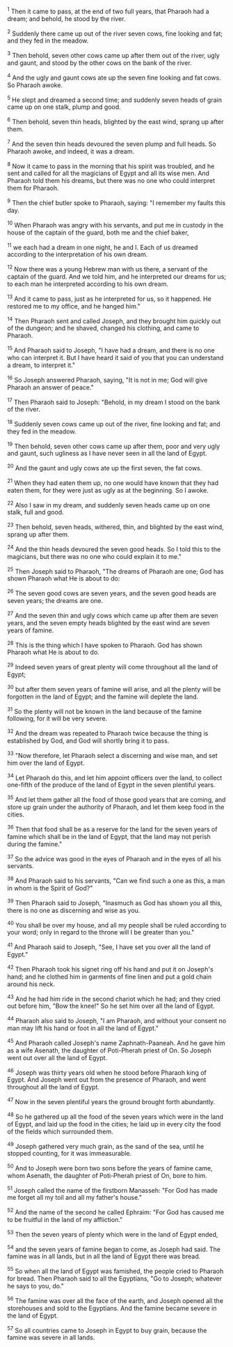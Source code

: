 <sup>1</sup> 
Then it came to pass, at the end of two full years, that Pharaoh had a dream; and behold, he stood by the river. 

<sup>2</sup> 
Suddenly there came up out of the river seven cows, fine looking and fat; and they fed in the meadow. 

<sup>3</sup> 
Then behold, seven other cows came up after them out of the river, ugly and gaunt, and stood by the other cows on the bank of the river. 

<sup>4</sup> 
And the ugly and gaunt cows ate up the seven fine looking and fat cows. So Pharaoh awoke. 

<sup>5</sup> 
He slept and dreamed a second time; and suddenly seven heads of grain came up on one stalk, plump and good. 

<sup>6</sup> 
Then behold, seven thin heads, blighted by the east wind, sprang up after them. 

<sup>7</sup> 
And the seven thin heads devoured the seven plump and full heads. So Pharaoh awoke, and indeed, it was a dream. 

<sup>8</sup> 
Now it came to pass in the morning that his spirit was troubled, and he sent and called for all the magicians of Egypt and all its wise men. And Pharaoh told them his dreams, but there was no one who could interpret them for Pharaoh. 

<sup>9</sup> 
Then the chief butler spoke to Pharaoh, saying: "I remember my faults this day. 

<sup>10</sup> 
When Pharaoh was angry with his servants, and put me in custody in the house of the captain of the guard, both me and the chief baker, 

<sup>11</sup> 
we each had a dream in one night, he and I. Each of us dreamed according to the interpretation of his own dream. 

<sup>12</sup> 
Now there was a young Hebrew man with us there, a servant of the captain of the guard. And we told him, and he interpreted our dreams for us; to each man he interpreted according to his own dream. 

<sup>13</sup> 
And it came to pass, just as he interpreted for us, so it happened. He restored me to my office, and he hanged him." 

<sup>14</sup> 
Then Pharaoh sent and called Joseph, and they brought him quickly out of the dungeon; and he shaved, changed his clothing, and came to Pharaoh. 

<sup>15</sup> 
And Pharaoh said to Joseph, "I have had a dream, and there is no one who can interpret it. But I have heard it said of you that you can understand a dream, to interpret it." 

<sup>16</sup> 
So Joseph answered Pharaoh, saying, "It is not in me; God will give Pharaoh an answer of peace." 

<sup>17</sup> 
Then Pharaoh said to Joseph: "Behold, in my dream I stood on the bank of the river. 

<sup>18</sup> 
Suddenly seven cows came up out of the river, fine looking and fat; and they fed in the meadow. 

<sup>19</sup> 
Then behold, seven other cows came up after them, poor and very ugly and gaunt, such ugliness as I have never seen in all the land of Egypt. 

<sup>20</sup> 
And the gaunt and ugly cows ate up the first seven, the fat cows. 

<sup>21</sup> 
When they had eaten them up, no one would have known that they had eaten them, for they were just as ugly as at the beginning. So I awoke. 

<sup>22</sup> 
Also I saw in my dream, and suddenly seven heads came up on one stalk, full and good. 

<sup>23</sup> 
Then behold, seven heads, withered, thin, and blighted by the east wind, sprang up after them. 

<sup>24</sup> 
And the thin heads devoured the seven good heads. So I told this to the magicians, but there was no one who could explain it to me." 

<sup>25</sup> 
Then Joseph said to Pharaoh, "The dreams of Pharaoh are one; God has shown Pharaoh what He is about to do: 

<sup>26</sup> 
The seven good cows are seven years, and the seven good heads are seven years; the dreams are one. 

<sup>27</sup> 
And the seven thin and ugly cows which came up after them are seven years, and the seven empty heads blighted by the east wind are seven years of famine. 

<sup>28</sup> 
This is the thing which I have spoken to Pharaoh. God has shown Pharaoh what He is about to do. 

<sup>29</sup> 
Indeed seven years of great plenty will come throughout all the land of Egypt; 

<sup>30</sup> 
but after them seven years of famine will arise, and all the plenty will be forgotten in the land of Egypt; and the famine will deplete the land. 

<sup>31</sup> 
So the plenty will not be known in the land because of the famine following, for it will be very severe. 

<sup>32</sup> 
And the dream was repeated to Pharaoh twice because the thing is established by God, and God will shortly bring it to pass. 

<sup>33</sup> 
"Now therefore, let Pharaoh select a discerning and wise man, and set him over the land of Egypt. 

<sup>34</sup> 
Let Pharaoh do this, and let him appoint officers over the land, to collect one-fifth of the produce of the land of Egypt in the seven plentiful years. 

<sup>35</sup> 
And let them gather all the food of those good years that are coming, and store up grain under the authority of Pharaoh, and let them keep food in the cities. 

<sup>36</sup> 
Then that food shall be as a reserve for the land for the seven years of famine which shall be in the land of Egypt, that the land may not perish during the famine." 

<sup>37</sup> 
So the advice was good in the eyes of Pharaoh and in the eyes of all his servants. 

<sup>38</sup> 
And Pharaoh said to his servants, "Can we find such a one as this, a man in whom is the Spirit of God?" 

<sup>39</sup> 
Then Pharaoh said to Joseph, "Inasmuch as God has shown you all this, there is no one as discerning and wise as you. 

<sup>40</sup> 
You shall be over my house, and all my people shall be ruled according to your word; only in regard to the throne will I be greater than you." 

<sup>41</sup> 
And Pharaoh said to Joseph, "See, I have set you over all the land of Egypt." 

<sup>42</sup> 
Then Pharaoh took his signet ring off his hand and put it on Joseph's hand; and he clothed him in garments of fine linen and put a gold chain around his neck. 

<sup>43</sup> 
And he had him ride in the second chariot which he had; and they cried out before him, "Bow the knee!" So he set him over all the land of Egypt. 

<sup>44</sup> 
Pharaoh also said to Joseph, "I am Pharaoh, and without your consent no man may lift his hand or foot in all the land of Egypt." 

<sup>45</sup> 
And Pharaoh called Joseph's name Zaphnath-Paaneah. And he gave him as a wife Asenath, the daughter of Poti-Pherah priest of On. So Joseph went out over all the land of Egypt. 

<sup>46</sup> 
Joseph was thirty years old when he stood before Pharaoh king of Egypt. And Joseph went out from the presence of Pharaoh, and went throughout all the land of Egypt. 

<sup>47</sup> 
Now in the seven plentiful years the ground brought forth abundantly. 

<sup>48</sup> 
So he gathered up all the food of the seven years which were in the land of Egypt, and laid up the food in the cities; he laid up in every city the food of the fields which surrounded them. 

<sup>49</sup> 
Joseph gathered very much grain, as the sand of the sea, until he stopped counting, for it was immeasurable. 

<sup>50</sup> 
And to Joseph were born two sons before the years of famine came, whom Asenath, the daughter of Poti-Pherah priest of On, bore to him. 

<sup>51</sup> 
Joseph called the name of the firstborn Manasseh: "For God has made me forget all my toil and all my father's house." 

<sup>52</sup> 
And the name of the second he called Ephraim: "For God has caused me to be fruitful in the land of my affliction." 

<sup>53</sup> 
Then the seven years of plenty which were in the land of Egypt ended, 

<sup>54</sup> 
and the seven years of famine began to come, as Joseph had said. The famine was in all lands, but in all the land of Egypt there was bread. 

<sup>55</sup> 
So when all the land of Egypt was famished, the people cried to Pharaoh for bread. Then Pharaoh said to all the Egyptians, "Go to Joseph; whatever he says to you, do." 

<sup>56</sup> 
The famine was over all the face of the earth, and Joseph opened all the storehouses and sold to the Egyptians. And the famine became severe in the land of Egypt. 

<sup>57</sup> 
So all countries came to Joseph in Egypt to buy grain, because the famine was severe in all lands.